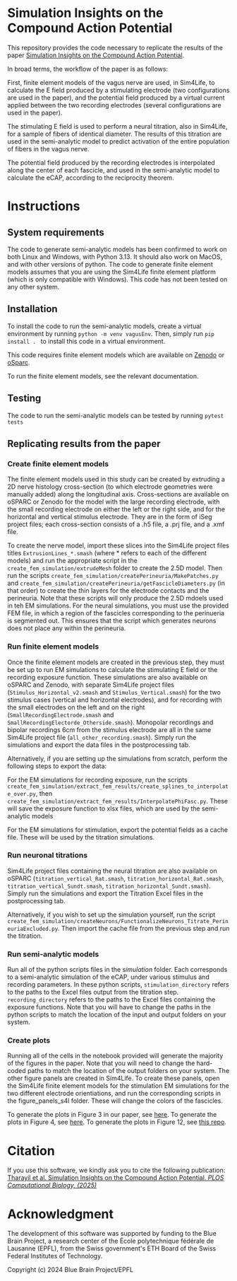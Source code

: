 # Simulation Insights on the Compound Action Potential

This repository provides the code necessary to replicate the results of the paper [Simulation Insights on the Compound Action Potential](https://www.biorxiv.org/content/10.1101/2024.10.16.618681v1.full). 

In broad terms, the workflow of the paper is as follows: 

First, finite element models of the vagus nerve are used, in Sim4Life, to calculate the E field produced by a stimulating electrode (two configurations are used in the paper), and the potential field produced by a virtual current applied between the two recording electrodes (several configurations are used in the paper). 

The stimulating E field is used to perform a neural titration, also in Sim4Life, for a sample of fibers of identical diameter. The results of this titration are used in the semi-analytic model to predict activation of the entire population of fibers in the vagus nerve. 

The potential field produced by the recording electrodes is interpolated along the center of each fascicle, and used in the semi-analytic model to calculate the eCAP, according to the reciprocity theorem. 

# Instructions

## System requirements
The code to generate semi-analytic models has been confirmed to work on both Linux and Windows, with Python 3.13. It should also work on MacOS, and with other versions of python. The code to generate finite element models assumes that you are using the Sim4Life finite element platform (which is only compatible with Windows). This code has not been tested on any other system.

## Installation
To install the code to run the semi-analytic models, create a virtual environment by running `python -m venv vagusEnv`. Then, simply run `pip install . ` to install this code in a virtual environment.

This code requires finite element models which are available on [Zenodo](https://zenodo.org/records/15848037) or [oSparc](https://osparc.io/#/study/e03935d2-79a5-11ef-8269-0242ac174ae0).

To run the finite element models, see the relevant documentation.

## Testing
The code to run the semi-analytic models can be tested by running `pytest tests`

## Replicating results from the paper

### Create finite element models
The finite element models used in this study can be created by extruding a 2D nerve histology cross-section (to which electrode geometries were manually added) along the longitudinal axis. Cross-sections are available on oSPARC or Zenodo for the model with the large recording electrode, with the small recording electrode on either the left or the right side, and for the horizontal and vertical stimulus electrode. They are in the form of iSeg project files; each cross-section consists of a .h5 file, a .prj file, and a .xmf file.

To create the nerve model, import these slices into the Sim4Life project files titles `ExtrusionLines_*.smash` (where * refers to each of the different models) and run the appropriate script in the `create_fem_simulation/extrudeMesh` folder to create the 2.5D model. Then run the scripts `create_fem_simulation/createPerineuria/MakePatches.py` and `create_fem_simulation/createPerineuria/getFascicleDiameters.py` (in that order) to create the thin layers for the electrode contacts and the perineuria. Note that these scripts will only produce the 2.5D mdoels used in teh EM simulations. For the neural simulations, you must use the provided FEM file, in which a region of the fascicles corresponding to the perinueria is segmented out. This ensures that the script which generates neurons does not place any within the perineuria.

###  Run finite element models
Once the finite element models are created in the previous step, they must be set up to run EM simulations to calculate the stimulating E field or the recording exposure function. These simulations are also available on oSPARC and Zenodo, with separate Sim4Life project files (`Stimulus_Horizontal_v2.smash` and `Stimulus_Vertical.smash`) for the two stimulus cases (vertical and horizontal electrodes), and for recording with the small electrodes on the left and on the right (`SmallRecordingElectrode.smash` and `SmallRecordingElectorde_Otherside.smash`). Monopolar recordings and bipolar recordings 6cm from the stimulus electrode are all in the same Sim4Life project file (`all_other_recording.smash`). Simply run the simulations and export the data files in the postprocessing tab.

Alternatively, if you are setting up the simulations from scratch, perform the following steps to export the data:

For the EM simulations for recording exposure, run the scripts `create_fem_simulation/extract_fem_results/create_splines_to_interpolate_over.py`, then `create_fem_simulation/extract_fem_results/InterpolatePhiFasc.py`. These will save the exposure function to xlsx files, which are used by the semi-analytic models

For the EM simulations for stimulation, export the potential fields as a cache file. These will be used by the titration simulations.

### Run neuronal titrations
Sim4Life project files containing the neural titration are also available on oSPARC (`titration_vertical_Rat.smash`, `titration_horizontal_Rat.smash`, `titration_vertical_Sundt.smash`, `titration_horizontal_Sundt.smash`). Simply run the simulations and export the Titration Excel files in the postprocessing tab.

Alternatively, if you wish to set up the simulation yourself, run the script `create_fem_simulation/createNeurons/FunctionalizeNeurons_Titrate_PerineuriaExcluded.py`. Then import the cache file from the previous step and run the titration.

### Run semi-analytic models
Run all of the python scripts files in the *simulation* folder. Each corresponds to a semi-analytic simulation of the eCAP, under various stimulus and recording parameters. In these python scripts, `stimulation_directory` refers to the paths to the Excel files output from the titration step. `recording_directory` refers to the paths to the Excel files containing the exposure functions. Note that you will have to change the paths in the python scripts to match the location of the input and output folders on your system.

### Create plots
Running all of the cells in the notebook provided will generate the majority of the figures in the paper. Note that you will need to change the hard-coded paths to match the location of the output folders on your system.
The other figure panels are created in Sim4Life. To create these panels, open the Sim4Life finite element models for the stimulation EM simulations for the two different electrode orientiations, and run the corresponding scripts in the figure_panels_s4l folder. These will change the colors of the fascicles.

To generate the plots in Figure 3 in our paper, see [here](https://github.com/joseph-tharayil/vagusNerve/tree/main/validation). To generate the plots in Figure 4, see [here](https://github.com/joseph-tharayil/vagusNerve/blob/main/notebooks/ReadMe.md). To generate the plots in Figure 12, see [this repo](github.com/joseph-tharayil/vagusOptimization).

# Citation
If you use this software, we kindly ask you to cite the following publication:
[Tharayil et al. Simulation Insights on the Compound Action Potential. *PLOS Computational Biology, (2025)*](https://doi.org/10.1371/journal.pcbi.1013452)

# Acknowledgment
The development of this software was supported by funding to the Blue Brain Project, a research center of the École polytechnique fédérale de Lausanne (EPFL), from the Swiss government's ETH Board of the Swiss Federal Institutes of Technology.
 
Copyright (c) 2024 Blue Brain Project/EPFL
